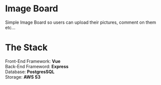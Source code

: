 # Image Board
Simple Image Board so users can upload their pictures, comment on them etc...

# The Stack
Front-End Framework: **Vue** <br/>
Back-End Frameword: **Express** <br/>
Database: **PostgresSQL** <br/>
Storage: **AWS S3** <br/>
